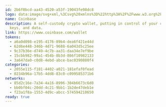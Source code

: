 ```yaml
---
id: 2b6f0bcd-aa43-4520-a53f-19043fe98dc8
logo: data:image/svg+xml,%3Csvg%20xmlns%3D%22http%3A%2F%2Fwww.w3.org%2F2000%2Fsvg%22%20width%3D%2248%22%20height%3D%2249%22%20fill%3D%22none%22%3E%3Cpath%20fill%3D%22%23fff%22%20d%3D%22M24%2043c9.941%200%2018-8.059%2018-18S33.941%207%2024%207%206%2015.059%206%2025s8.059%2018%2018%2018Z%22%2F%3E%3Cpath%20fill%3D%22url(%23a)%22%20fill-rule%3D%22evenodd%22%20d%3D%22M24%2049c13.255%200%2024-10.745%2024-24S37.255%201%2024%201%200%2011.745%200%2025s10.745%2024%2024%2024Zm0-9.6c7.952%200%2014.4-6.448%2014.4-14.4S31.952%2010.6%2024%2010.6%209.6%2017.048%209.6%2025%2016.048%2039.4%2024%2039.4Z%22%20clip-rule%3D%22evenodd%22%2F%3E%3Cpath%20fill%3D%22%232952EA%22%20d%3D%22M27.6%2020.2h-7.2a1.2%201.2%200%200%200-1.2%201.2v7.2a1.2%201.2%200%200%200%201.2%201.2h7.2a1.2%201.2%200%200%200%201.2-1.2v-7.2a1.2%201.2%200%200%200-1.2-1.2Z%22%2F%3E%3Cdefs%3E%3ClinearGradient%20id%3D%22a%22%20x1%3D%2224%22%20x2%3D%2224%22%20y1%3D%221%22%20y2%3D%2249%22%20gradientUnits%3D%22userSpaceOnUse%22%3E%3Cstop%20stop-color%3D%22%23345FF8%22%2F%3E%3Cstop%20offset%3D%221%22%20stop-color%3D%22%231D44DC%22%2F%3E%3C%2FlinearGradient%3E%3C%2Fdefs%3E%3C%2Fsvg%3E
name: Coinbase
description: A self-custody crypto wallet, putting in control of your crypto,
  keys, and data.
link: https://www.coinbase.com/wallet
tokens:
  - a6a0d098-e195-4176-89b4-dea6f421e44d
  - 62d6e448-346b-4d71-9688-6a043d5c25ee
  - 9c37b36e-d749-4c7b-aa31-daa34e7ef9be
  - 15cbb982-99a1-454b-8b3d-866f10982133
  - 3a647da0-c0d8-4ebd-abce-bac0390880f4
categories:
  - 2055e115-f181-4402-a021-181efaf0fead
  - 0234b96a-17b5-4dd8-83c0-c099585371b6
networks:
  - 85d2c16e-7a34-4a16-8996-304b6673c6d0
  - bb0bf04c-20dd-4c21-9bb1-1b2de47deb1e
  - f23a1f8a-1553-4d9c-abcc-574594210650
ready: true
---
```

